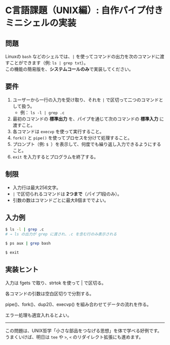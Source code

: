 # C言語課題（UNIX編）: 自作パイプ付きミニシェルの実装

## 問題

Linuxの `bash` などのシェルでは、`|` を使ってコマンドの出力を次のコマンドに渡すことができます（例: `ls | grep txt`）。  
この機能の簡易版を、**システムコールのみ**で実装してください。

## 要件

1. ユーザーから一行の入力を受け取り、それを `|` で区切って二つのコマンドとして扱う。
   - 例： `ls -l | grep .c`
2. 最初のコマンドの **標準出力** を、パイプを通じて次のコマンドの **標準入力** に渡すこと。
3. 各コマンドは `execvp` を使って実行すること。
4. `fork()` と `pipe()` を使ってプロセスを分けて処理すること。
5. プロンプト（例: `$ `）を表示して、何度でも繰り返し入力できるようにすること。
6. `exit` を入力するとプログラムを終了する。

## 制限

- 入力行は最大256文字。
- `|` で区切られるコマンドは **2つまで**（パイプ1段のみ）。
- 引数の数はコマンドごとに最大8個まででよい。

## 入力例

```sh
$ ls -l | grep .c
# → ls の出力が grep に渡され、.c を含む行のみ表示される

$ ps aux | grep bash

$ exit
```

## 実装ヒント
入力は fgets で取り、strtok を使って | で区切る。

各コマンドの引数は空白区切りで分割する。

pipe()、fork()、dup2()、execvp() を組み合わせてデータの流れを作る。

エラー処理も適宜入れるとよい。

---

この問題は、UNIX哲学「小さな部品をつなげる思想」を体で学べる好例です。  
うまくいけば、明日は `tee` や `>`, `<` のリダイレクト拡張にも進めます。